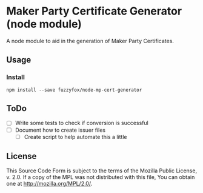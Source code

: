 # Maker Party Certificate Generator (node module)
A node module to aid in the generation of Maker Party Certificates.

## Usage

### Install

	npm install --save fuzzyfox/node-mp-cert-generator

## ToDo

* [ ] Write some tests to check if conversion is successful
* [ ] Document how to create issuer files
	* [ ] Create script to help automate this a little

## License
This Source Code Form is subject to the terms of the Mozilla Public
License, v. 2.0. If a copy of the MPL was not distributed with this
file, You can obtain one at http://mozilla.org/MPL/2.0/.
